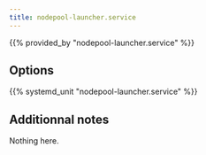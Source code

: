 ```yaml
---
title: nodepool-launcher.service
---
```


{{% provided_by "nodepool-launcher.service" %}}

## Options

{{% systemd_unit "nodepool-launcher.service" %}}

## Additionnal notes

Nothing here.